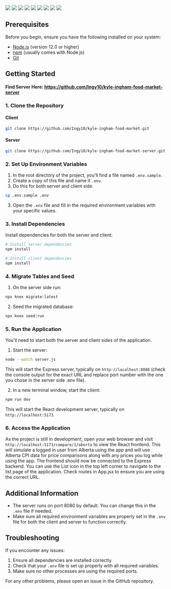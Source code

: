 ![](https://img.shields.io/badge/React-20232A?style=for-the-badge&logo=react&logoColor=61DAFB)
![](https://img.shields.io/badge/React_Router-CA4245?style=for-the-badge&logo=react-router&logoColor=white)
![](https://img.shields.io/badge/Sass-CC6699?style=for-the-badge&logo=sass&logoColor=white)
![](https://img.shields.io/badge/axios-671ddf?&style=for-the-badge&logo=axios&logoColor=white)
![](https://img.shields.io/badge/Node%20js-339933?style=for-the-badge&logo=nodedotjs&logoColor=white)
![](https://img.shields.io/badge/Express%20js-000000?style=for-the-badge&logo=express&logoColor=white)
![](https://img.shields.io/badge/npm-CB3837?style=for-the-badge&logo=npm&logoColor=white)
![](https://img.shields.io/badge/MySQL-005C84?style=for-the-badge&logo=mysql&logoColor=white)
![](https://img.shields.io/badge/Knex.js-ff5722?style=for-the-badge&logo=knex&logoColor=white)

## Prerequisites

Before you begin, ensure you have the following installed on your system:

- [Node.js](https://nodejs.org/) (version 12.0 or higher)
- [npm](https://www.npmjs.com/) (usually comes with Node.js)
- [Git](https://git-scm.com/)

## Getting Started

#### Find Server Here: https://github.com/Ingy10/kyle-ingham-food-market-server

### 1. Clone the Repository

#### Client

```bash
git clone https://github.com/Ingy10/kyle-ingham-food-market.git
```

#### Server

```bash
git clone https://github.com/Ingy10/kyle-ingham-food-market-server.git
```

### 2. Set Up Environment Variables

1. In the root directory of the project, you'll find a file named `.env.sample`.
2. Create a copy of this file and name it `.env`.
3. Do this for both server and client side.

```bash
cp .env.sample .env
```

3. Open the `.env` file and fill in the required environment variables with your specific values.

### 3. Install Dependencies

Install dependencies for both the server and client:

```bash
# Install server dependencies
npm install

# Install client dependencies
npm install
```

### 4. Migrate Tables and Seed

1. On the server side run:

```bash
npx knex migrate:latest
```

2. Seed the migrated database:

```bash
npx knex seed:run
```

### 5. Run the Application

You'll need to start both the server and client sides of the application.

1. Start the server:

```bash
node --watch server.js
```

This will start the Express server, typically on `http://localhost:8080` (check the console output for the exact URL and replace port number with the one you chose in the server side .env file).

2. In a new terminal window, start the client:

```bash
npm run dev
```

This will start the React development server, typically on `http://localhost:5173`.

### 6. Access the Application

As the project is still in development, open your web browser and visit `http://localhost:5173/compare/1/aberta` to view the React frontend. This will simulate a logged in user from Alberta using the app and will use Alberta CPI data for price comparisons along with any prices you log while using the app. The frontend should now be connected to the Express backend. You can use the List icon in the top left corner to navigate to the list page of the application. Check routes in App.jsx to ensure you are using the correct URL.

## Additional Information

- The server runs on port 8080 by default. You can change this in the `.env` file if needed.
- Make sure all required environment variables are properly set in the `.env` file for both the client and server to function correctly.

## Troubleshooting

If you encounter any issues:

1. Ensure all dependencies are installed correctly.
2. Check that your `.env` file is set up properly with all required variables.
3. Make sure no other processes are using the required ports.

For any other problems, please open an issue in the GitHub repository.

